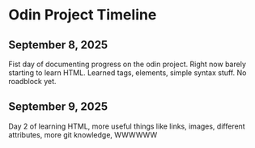 # Odin Project Timeline
##  September 8, 2025
Fist day of documenting progress on the odin project. Right now barely starting to learn HTML.
Learned tags, elements, simple syntax stuff. No roadblock yet.

## September 9, 2025
Day 2 of learning HTML, more useful things like links, images, different attributes, more git knowledge,
WWWWWW
